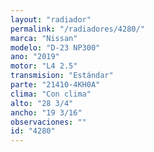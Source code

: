 ```yaml
---
layout: "radiador"
permalink: "/radiadores/4280/"
marca: "Nissan"
modelo: "D-23 NP300"
ano: "2019"
motor: "L4 2.5"
transmision: "Estándar"
parte: "21410-4KH0A"
clima: "Con clima"
alto: "28 3/4"
ancho: "19 3/16"
observaciones: ""
id: "4280"
---
```


